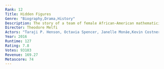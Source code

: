 ```yaml
---
Rank: 12
Title: Hidden Figures
Genre: "Biography,Drama,History"
Description: The story of a team of female African-American mathematicians who served a vital role in NASA during the early years of the U.S. space program.
Director: Theodore Melfi
Actors: "Taraji P. Henson, Octavia Spencer, Janelle Monáe,Kevin Costner"
Year: 2016
Runtime: 127
Rating: 7.8
Votes: 93103
Revenue: 169.27
Metascore: 74
---
```


